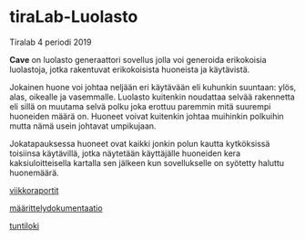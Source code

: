 # tiraLab-Luolasto
Tiralab 4 periodi 2019

**Cave** on luolasto generaattori sovellus jolla voi generoida erikokoisia luolastoja, jotka rakentuvat erikokoisista huoneista ja käytävistä.

Jokainen huone voi johtaa neljään eri käytävään eli kuhunkin suuntaan: ylös, alas, oikealle ja vasemmalle. Luolasto kuitenkin noudattaa selvää rakennetta eli sillä on muutama selvä polku joka erottuu paremmin mitä suurempi huoneiden määrä on.
Huoneet voivat kuitenkin johtaa muihinkin polkuihin mutta nämä usein johtavat umpikujaan.

Jokatapauksessa huoneet ovat kaikki jonkin polun kautta kytköksissä toisiinsa käytävillä, jotka näytetään käyttäjälle huoneiden kera kaksiuloitteisella kartalla sen jälkeen kun sovellukselle on syötetty haluttu huonemäärä.

[viikkoraportit](dokumentaatio/viikkoraportit)

[määrittelydokumentaatio](dokumentaatio/määrittely.md)

[tuntiloki](dokumentaatio/tuntilogi.md)
